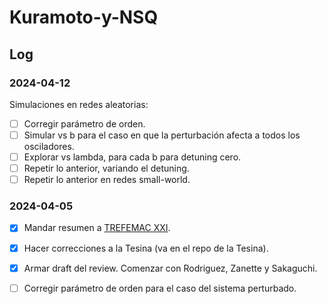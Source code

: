 # Kuramoto-y-NSQ

## Log

### 2024-04-12

Simulaciones en redes aleatorias:

- [ ] Corregir parámetro de orden. 
- [ ] Simular vs b para el caso en que la perturbación afecta a todos los osciladores.
- [ ] Explorar vs lambda, para cada b para detuning cero.
- [ ] Repetir lo anterior, variando el detuning.
- [ ] Repetir lo anterior en redes small-world.

### 2024-04-05

- [x] Mandar resumen a [TREFEMAC XXI](https://sites.google.com/view/trefemac-2024).
- [x] Hacer correcciones a la Tesina (va en el repo de la Tesina).
- [x] Armar draft del review. Comenzar con Rodriguez, Zanette y Sakaguchi.
- [ ] Corregir parámetro de orden para el caso del sistema perturbado.

